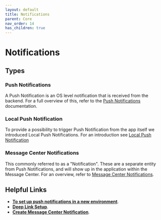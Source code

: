 ```yaml
---
layout: default
title: Notifications
parent: Core
nav_order: 14
has_children: true
---
```


# Notifications



## Types
### Push Notifications
A Push Notification is an OS level notification that is received from the backend. For a full overview of this, refer to the [Push Notifications]({{site.baseurl}}/docs/architecture/core/push_notifications/push_notifications) documentation. 

### Local Push Notification
To provide a possibility to trigger Push Notification from the app itself we introduced Local Push Notifications. For an introduction see [Local Push Notification]({{site.baseurl}}/docs/../../../../../recipes/how_to_add_local_push_notification.md)

### Message Center Notifications
This commonly referred to as a "Notification". These are a separate entity from Push Notifications, and will show up in the application within the Message Center. For an overview, refer to [Message Center Notifications]({{site.baseurl}}/docs/architecture/core/push_notifications/message_center_notifications).

## Helpful Links
* [**To set up push notifications in a new environment**]({{site.baseurl}}/docs/recipes/how_to_setup_a_new_firebase_push_notification_environment).
* [**Deep Link Setup**]({{site.baseurl}}/docs/recipes/how_to_setup_deep_link_from_push_notification).
* [**Create Message Center Notification**]({{site.baseurl}}/docs/recipes/create_message_center_notification).


